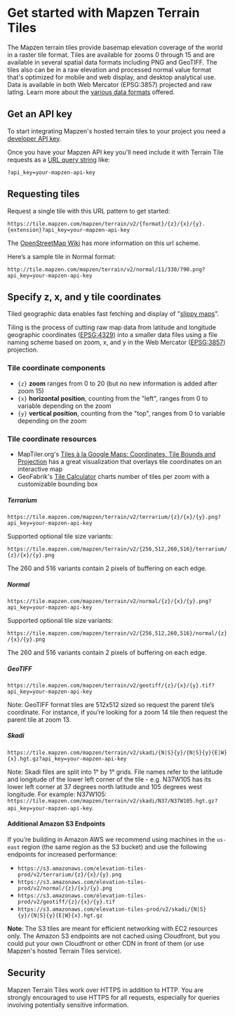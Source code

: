 # Get started with Mapzen Terrain Tiles

The Mapzen terrain tiles provide basemap elevation coverage of the world in a raster tile format. Tiles are available for zooms 0 through 15 and are available in several spatial data formats including PNG and GeoTIFF. The tiles also can be in a raw elevation and processed normal value format that's optimized for mobile and web display, and desktop analytical use. Data is available in both Web Mercator (EPSG:3857) projected and raw latlng. Learn more about the [various data formats](formats.md) offered.

## Get an API key

To start integrating Mapzen's hosted terrain tiles to your project you need a [developer API key](https://mapzen.com/documentation/overview/).

Once you have your Mapzen API key you'll need include it with Terrain Tile requests as a [URL query string](https://en.wikipedia.org/wiki/Query_string) like:

```
?api_key=your-mapzen-api-key
```

## Requesting tiles

Request a single tile with this URL pattern to get started:

```
https://tile.mapzen.com/mapzen/terrain/v2/{format}/{z}/{x}/{y}.{extension}?api_key=your-mapzen-api-key
```

The [OpenStreetMap Wiki](http://wiki.openstreetmap.org/wiki/Slippy_map_tilenames) has more information on this url scheme.

Here’s a sample tile in Normal format:

```
http://tile.mapzen.com/mapzen/terrain/v2/normal/11/330/790.png?api_key=your-mapzen-api-key
```

## Specify z, x, and y tile coordinates

Tiled geographic data enables fast fetching and display of "[slippy maps](https://en.wikipedia.org/wiki/Tiled_web_map)".

Tiling is the process of cutting raw map data from latitude and longitude geographic coordinates ([EPSG:4329](http://spatialreference.org/ref/epsg/4329/)) into a smaller data files using a file naming scheme based on zoom, x, and y in the Web Mercator ([EPSG:3857](http://spatialreference.org/ref/sr-org/6864/)) projection.

### Tile coordinate components

- `{z}` **zoom** ranges from 0 to 20 (but no new information is added after zoom 15)
- `{x}` **horizontal position**, counting from the "left", ranges from 0 to variable depending on the zoom
- `{y}` **vertical position**, counting from the "top", ranges from 0 to variable depending on the zoom

### Tile coordinate resources

- MapTiler.org's [Tiles à la Google Maps: Coordinates, Tile Bounds and Projection](http://www.maptiler.org/google-maps-coordinates-tile-bounds-projection/) has a great visualization that overlays tile coordinates on an interactive map
- GeoFabrik's [Tile Calculator](http://tools.geofabrik.de/calc/) charts number of tiles per zoom with a customizable bounding box

##### Terrarium

```
https://tile.mapzen.com/mapzen/terrain/v2/terrarium/{z}/{x}/{y}.png?api_key=your-mapzen-api-key
```

Supported optional tile size variants:

  `https://tile.mapzen.com/mapzen/terrain/v2/{256,512,260,516}/terrarium/{z}/{x}/{y}.png`

The 260 and 516 variants contain 2 pixels of buffering on each edge.

##### Normal

```
https://tile.mapzen.com/mapzen/terrain/v2/normal/{z}/{x}/{y}.png?api_key=your-mapzen-api-key
```

Supported optional tile size variants:

  `https://tile.mapzen.com/mapzen/terrain/v2/{256,512,260,516}/normal/{z}/{x}/{y}.png`

The 260 and 516 variants contain 2 pixels of buffering on each edge.

##### GeoTIFF

```
https://tile.mapzen.com/mapzen/terrain/v2/geotiff/{z}/{x}/{y}.tif?api_key=your-mapzen-api-key
```

Note: GeoTIFF format tiles are 512x512 sized so request the parent tile’s coordinate. For instance, if you’re looking for a zoom 14 tile then request the parent tile at zoom 13.

##### Skadi

```
https://tile.mapzen.com/mapzen/terrain/v2/skadi/{N|S}{y}/{N|S}{y}{E|W}{x}.hgt.gz?api_key=your-mapzen-api-key
```

Note: Skadi files are split into 1° by 1° grids. File names refer to the latitude and longitude of the lower left corner of the tile - e.g. N37W105 has its lower left corner at 37 degrees north latitude and 105 degrees west longitude. For example:  N37W105: `https://tile.mapzen.com/mapzen/terrain/v2/skadi/N37/N37W105.hgt.gz?api_key=your-mapzen-api-key`.

#### Additional Amazon S3 Endpoints

If you’re building in Amazon AWS we recommend using machines in the `us-east` region (the same region as the S3 bucket) and use the following endpoints for increased performance:

* `https://s3.amazonaws.com/elevation-tiles-prod/v2/terrarium/{z}/{x}/{y}.png`
* `https://s3.amazonaws.com/elevation-tiles-prod/v2/normal/{z}/{x}/{y}.png`
* `https://s3.amazonaws.com/elevation-tiles-prod/v2/geotiff/{z}/{x}/{y}.tif`
* `https://s3.amazonaws.com/elevation-tiles-prod/v2/skadi/{N|S}{y}/{N|S}{y}{E|W}{x}.hgt.gz`

**Note**: The S3 tiles are meant for efficient networking with EC2 resources only. The Amazon S3 endpoints are not cached using Cloudfront, but you could put your own Cloudfront or other CDN in front of them (or use Mapzen's hosted Terrain Tiles service).

## Security

Mapzen Terrain Tiles work over HTTPS in addition to HTTP. You are strongly encouraged to use HTTPS for all requests, especially for queries involving potentially sensitive information.

